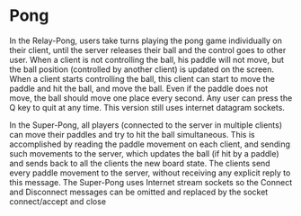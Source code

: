 # Pong

In the Relay-Pong, users take turns playing the pong game individually on their client,
until the server releases their ball and the control goes to other user.
When a client is not controlling the ball, his paddle will not move, but the ball position
(controlled by another client) is updated on the screen.
When a client starts controlling the ball, this client can start to move the paddle and hit the
ball, and move the ball. Even if the paddle does not move, the ball should move one place
every second.
Any user can press the Q key to quit at any time.
This version still uses internet datagram sockets.


In the Super-Pong, all players (connected to the server in multiple clients) can move
their paddles and try to hit the ball simultaneous. This is accomplished by reading the paddle
movement on each client, and sending such movements to the server, which updates the ball
(if hit by a paddle) and sends back to all the clients the new board state.
The clients send every paddle movement to the server, without receiving any explicit reply to
this message.
The Super-Pong uses Internet stream sockets so the Connect and Disconnect
messages can be omitted and replaced by the socket connect/accept and close
